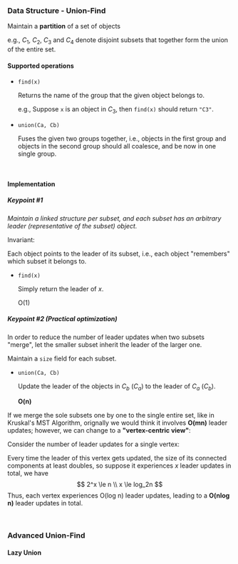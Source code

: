 ### Data Structure - Union-Find

Maintain a **partition** of a set of objects

e.g., $C_1$, $C_2$, $C_3$ and $C_4$ denote disjoint subsets that together form the union of the entire set.

#### Supported operations

* ``find(x)``

  Returns the name of the group that the given object belongs to.

  e.g., Suppose ``x`` is an object in $C_3$, then ``find(x)`` should return ``"C3"``.


* ``union(Ca, Cb)``

  Fuses the given two groups together, i.e., objects in the first group and objects in the second group should all coalesce, and be now in one single group.

<br>

#### Implementation

##### Keypoint #1

*Maintain a linked structure per subset, and each subset has an arbitrary leader (representative of the subset) object.*

Invariant:

Each object points to the leader of its subset, i.e., each object "remembers" which subset it belongs to.

* ``find(x)``

  Simply return the leader of $x$.

  O(1)

##### Keypoint #2 (Practical optimization)

In order to reduce the number of leader updates when two subsets "merge", let the smaller subset inherit the leader of the larger one.

Maintain a ``size`` field for each subset.

* ``union(Ca, Cb)``

  Update the leader of the objects in $C_b$ ($C_a$) to the leader of $C_a$ ($C_b$).

  **O(n)**

If we merge the sole subsets one by one to the single entire set, like in Kruskal's MST Algorithm, orignally we would think it involves **O(mn)** leader updates; however, we can change to a **"vertex-centric view"**:

Consider the number of leader updates for a single vertex:

Every time the leader of this vertex gets updated, the size of its connected components at least doubles, so suppose it experiences $x$ leader updates in total, we have
$$
2^x \le n \\
x \le log_2n
$$
Thus, each vertex experiences O(log n) leader updates, leading to a **O(nlog n)** leader updates in total.

<br>

### Advanced Union-Find

#### Lazy Union